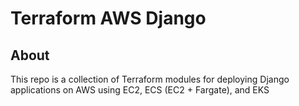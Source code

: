 # Terraform AWS Django

## About

This repo is a collection of Terraform modules for deploying Django applications on AWS using EC2, ECS (EC2 + Fargate), and EKS
